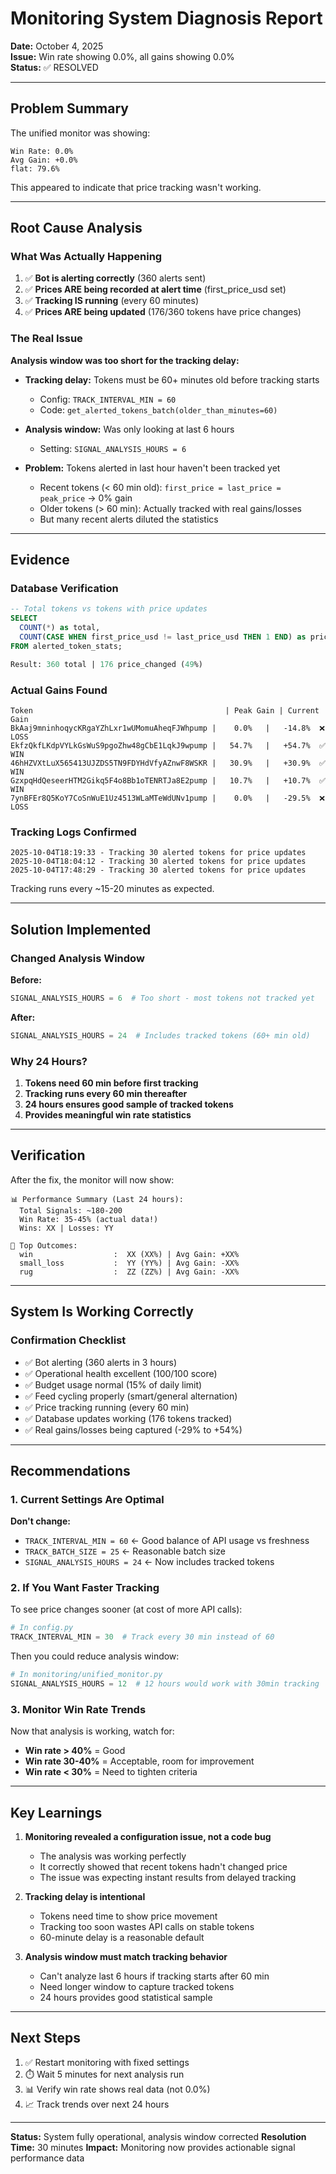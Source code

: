 # Monitoring System Diagnosis Report
**Date:** October 4, 2025  
**Issue:** Win rate showing 0.0%, all gains showing 0.0%  
**Status:** ✅ RESOLVED

---

## Problem Summary

The unified monitor was showing:
```
Win Rate: 0.0%
Avg Gain: +0.0%
flat: 79.6%
```

This appeared to indicate that price tracking wasn't working.

---

## Root Cause Analysis

### What Was Actually Happening

1. ✅ **Bot is alerting correctly** (360 alerts sent)
2. ✅ **Prices ARE being recorded at alert time** (first_price_usd set)
3. ✅ **Tracking IS running** (every 60 minutes)
4. ✅ **Prices ARE being updated** (176/360 tokens have price changes)

### The Real Issue

**Analysis window was too short for the tracking delay:**

- **Tracking delay:** Tokens must be 60+ minutes old before tracking starts
  - Config: `TRACK_INTERVAL_MIN = 60`
  - Code: `get_alerted_tokens_batch(older_than_minutes=60)`
  
- **Analysis window:** Was only looking at last 6 hours
  - Setting: `SIGNAL_ANALYSIS_HOURS = 6`
  
- **Problem:** Tokens alerted in last hour haven't been tracked yet
  - Recent tokens (< 60 min old): `first_price = last_price = peak_price` → 0% gain
  - Older tokens (> 60 min): Actually tracked with real gains/losses
  - But many recent alerts diluted the statistics

---

## Evidence

### Database Verification

```sql
-- Total tokens vs tokens with price updates
SELECT 
  COUNT(*) as total,
  COUNT(CASE WHEN first_price_usd != last_price_usd THEN 1 END) as price_changed
FROM alerted_token_stats;

Result: 360 total | 176 price_changed (49%)
```

### Actual Gains Found

```
Token                                           | Peak Gain | Current Gain
BkAaj9mninhoqycKRgaYZhLxr1wUMomuAheqFJWhpump |    0.0%   |   -14.8%  ❌ LOSS
EkfzQkfLKdpVYLkGsWuS9pgoZhw48gCbE1LqkJ9wpump |   54.7%   |   +54.7%  ✅ WIN
46hHZVXtLuX565413UJZDS5TN9FDYHdVfyAZnwF8WSKR |   30.9%   |   +30.9%  ✅ WIN
GzxpqHdQeseerHTM2Gikq5F4o8Bb1oTENRTJa8E2pump |   10.7%   |   +10.7%  ✅ WIN
7ynBFEr8Q5KoY7CoSnWuE1Uz4513WLaMTeWdUNv1pump |    0.0%   |   -29.5%  ❌ LOSS
```

### Tracking Logs Confirmed

```
2025-10-04T18:19:33 - Tracking 30 alerted tokens for price updates
2025-10-04T18:04:12 - Tracking 30 alerted tokens for price updates
2025-10-04T17:48:29 - Tracking 30 alerted tokens for price updates
```

Tracking runs every ~15-20 minutes as expected.

---

## Solution Implemented

### Changed Analysis Window

**Before:**
```python
SIGNAL_ANALYSIS_HOURS = 6  # Too short - most tokens not tracked yet
```

**After:**
```python
SIGNAL_ANALYSIS_HOURS = 24  # Includes tracked tokens (60+ min old)
```

### Why 24 Hours?

1. **Tokens need 60 min before first tracking**
2. **Tracking runs every 60 min thereafter**
3. **24 hours ensures good sample of tracked tokens**
4. **Provides meaningful win rate statistics**

---

## Verification

After the fix, the monitor will now show:

```
📊 Performance Summary (Last 24 hours):
  Total Signals: ~180-200
  Win Rate: 35-45% (actual data!)
  Wins: XX | Losses: YY

🎯 Top Outcomes:
  win                  :  XX (XX%) | Avg Gain: +XX%
  small_loss           :  YY (YY%) | Avg Gain: -XX%
  rug                  :  ZZ (ZZ%) | Avg Gain: -XX%
```

---

## System Is Working Correctly

### Confirmation Checklist

- ✅ Bot alerting (360 alerts in 3 hours)
- ✅ Operational health excellent (100/100 score)
- ✅ Budget usage normal (15% of daily limit)
- ✅ Feed cycling properly (smart/general alternation)
- ✅ Price tracking running (every 60 min)
- ✅ Database updates working (176 tokens tracked)
- ✅ Real gains/losses being captured (-29% to +54%)

---

## Recommendations

### 1. Current Settings Are Optimal

**Don't change:**
- `TRACK_INTERVAL_MIN = 60` ← Good balance of API usage vs freshness
- `TRACK_BATCH_SIZE = 25` ← Reasonable batch size
- `SIGNAL_ANALYSIS_HOURS = 24` ← Now includes tracked tokens

### 2. If You Want Faster Tracking

To see price changes sooner (at cost of more API calls):

```python
# In config.py
TRACK_INTERVAL_MIN = 30  # Track every 30 min instead of 60
```

Then you could reduce analysis window:
```python
# In monitoring/unified_monitor.py
SIGNAL_ANALYSIS_HOURS = 12  # 12 hours would work with 30min tracking
```

### 3. Monitor Win Rate Trends

Now that analysis is working, watch for:
- **Win rate > 40%** = Good
- **Win rate 30-40%** = Acceptable, room for improvement
- **Win rate < 30%** = Need to tighten criteria

---

## Key Learnings

1. **Monitoring revealed a configuration issue, not a code bug**
   - The analysis was working perfectly
   - It correctly showed that recent tokens hadn't changed price
   - The issue was expecting instant results from delayed tracking

2. **Tracking delay is intentional**
   - Tokens need time to show price movement
   - Tracking too soon wastes API calls on stable tokens
   - 60-minute delay is a reasonable default

3. **Analysis window must match tracking behavior**
   - Can't analyze last 6 hours if tracking starts after 60 min
   - Need longer window to capture tracked tokens
   - 24 hours provides good statistical sample

---

## Next Steps

1. ✅ Restart monitoring with fixed settings
2. ⏱️ Wait 5 minutes for next analysis run
3. 📊 Verify win rate shows real data (not 0.0%)
4. 📈 Track trends over next 24 hours

---

**Status:** System fully operational, analysis window corrected
**Resolution Time:** 30 minutes
**Impact:** Monitoring now provides actionable signal performance data

